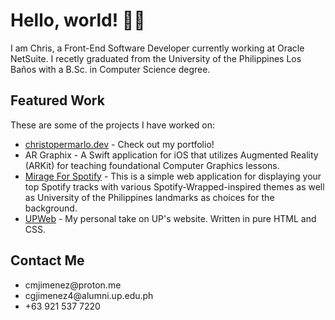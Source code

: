 <h1>Hello, world! 👋🏼</h1>
<p>I am Chris, a Front-End Software Developer currently working at Oracle NetSuite. I recetly graduated from the University of the Philippines Los Baños with a B.Sc. in Computer Science degree.</p>
<h2>Featured Work</h2>
<p>These are some of the projects I have worked on:</p>
<ul>
  <li><a href="https://christopermarlo.dev/">christopermarlo.dev</a> - Check out my portfolio!</li> 
  <li>AR Graphix - A Swift application for iOS that utilizes Augmented Reality (ARKit) for teaching foundational Computer Graphics lessons.</li>
  <li><a href="https://m4s.vercel.app">Mirage For Spotify</a> - This is a simple web application for displaying your top Spotify tracks with various Spotify-Wrapped-inspired themes as well as University of the Philippines landmarks as choices for the background.</li>
  <li><a href="legacy.christopermarlo.dev/UPWeb">UPWeb</a> - My personal take on UP's website. Written in pure HTML and CSS.</li>
</ul>
<h2>Contact Me</h2>
<ul>
  <li>cmjimenez@proton.me</li>
  <li>cgjimenez4@alumni.up.edu.ph</li>
  <li>+63 921 537 7220</li>
</ul>
